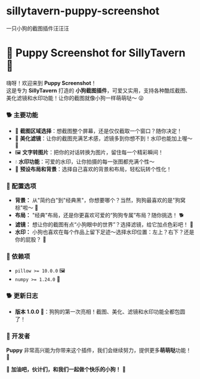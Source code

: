 # sillytavern-puppy-screenshot
一只小狗的截图插件汪汪汪
# 🐶 Puppy Screenshot for SillyTavern 🐾

嗨呀！欢迎来到 **Puppy Screenshot**！  
这是专为 **SillyTavern** 打造的 **小狗截图插件**，可爱又实用，支持各种酷炫截图、美化滤镜和水印功能！让你的截图就像小狗一样萌萌哒～ 😜



### 🐕 主要功能

- 📸 **截图区域选择**：想截图整个屏幕，还是仅仅截取一个窗口？随你决定！ 
- 🎨 **美化滤镜**：让你的截图充满艺术感，滤镜多到你想不到！水印也能加上喔～🐾
- 🖼️ **文字转图片**：把你的对话转换为图片，留住每一个精彩瞬间！
- 💧 **水印功能**：可爱的水印，让你拍摄的每一张图都充满个性～ 
- 🌈 **预设布局和背景**：选择自己喜欢的背景和布局，轻松玩转个性化！



### 🐶 配置选项

- **背景：** 从"简约白"到"经典黑"，你想要哪个？当然，狗狗最喜欢的是"狗窝棕"啦～ 🐾
- **布局：** "经典"布局，还是你更喜欢可爱的“狗狗专属”布局？随你挑选！ 🐕
- **滤镜：** 想让你的截图有点“小狗眼中的世界”？选择滤镜，给它加点色彩吧！ 🌈
- **水印：** 小狗也喜欢在每个作品上留下足迹～选择水印位置：左上？右下？还是你的屁股？ 🐾



### 🐾 依赖项

- `pillow >= 10.0.0` 🖼️  
- `numpy >= 1.24.0` 🔢



### 🐕 更新日志

- **版本 1.0.0** 🐶：狗狗的第一次亮相！截图、美化、滤镜和水印功能全都包圆了！



### 🐾 开发者

**Puppy** 非常高兴能为你带来这个插件，我们会继续努力，提供更多**萌萌哒**功能！🐾



🌟 **加油吧，伙计们，和我们一起做个快乐的小狗！** 🌟

